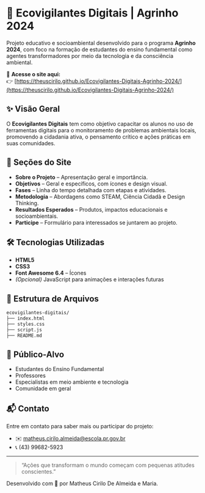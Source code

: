 # 🌱 Ecovigilantes Digitais | Agrinho 2024

Projeto educativo e socioambiental desenvolvido para o programa **Agrinho 2024**, com foco na formação de estudantes do ensino fundamental como agentes transformadores por meio da tecnologia e da consciência ambiental.

🔗 **Acesse o site aqui:**  
👉 [https://theuscirilo.github.io/Ecovigilantes-Digitais-Agrinho-2024/](https://theuscirilo.github.io/Ecovigilantes-Digitais-Agrinho-2024/)

## ✨ Visão Geral

O **Ecovigilantes Digitais** tem como objetivo capacitar os alunos no uso de ferramentas digitais para o monitoramento de problemas ambientais locais, promovendo a cidadania ativa, o pensamento crítico e ações práticas em suas comunidades.

## 📌 Seções do Site

- **Sobre o Projeto** – Apresentação geral e importância.
- **Objetivos** – Geral e específicos, com ícones e design visual.
- **Fases** – Linha do tempo detalhada com etapas e atividades.
- **Metodologia** – Abordagens como STEAM, Ciência Cidadã e Design Thinking.
- **Resultados Esperados** – Produtos, impactos educacionais e socioambientais.
- **Participe** – Formulário para interessados se juntarem ao projeto.

## 🛠️ Tecnologias Utilizadas

- **HTML5**  
- **CSS3**  
- **Font Awesome 6.4** – Ícones  
- *(Opcional)* JavaScript para animações e interações futuras

## 📁 Estrutura de Arquivos
```graphql
ecovigilantes-digitais/
├── index.html
├── styles.css
├── script.js
├── README.md
```
## 🎯 Público-Alvo

- Estudantes do Ensino Fundamental
- Professores
- Especialistas em meio ambiente e tecnologia
- Comunidade em geral

## 📬 Contato

Entre em contato para saber mais ou participar do projeto:

- ✉️ matheus.cirilo.almeida@escola.pr.gov.br  
- 📞 (43) 99682-5923  

---

> “Ações que transformam o mundo começam com pequenas atitudes conscientes.”  

Desenvolvido com 💚 por Matheus Cirilo De Almeida e Maria.

